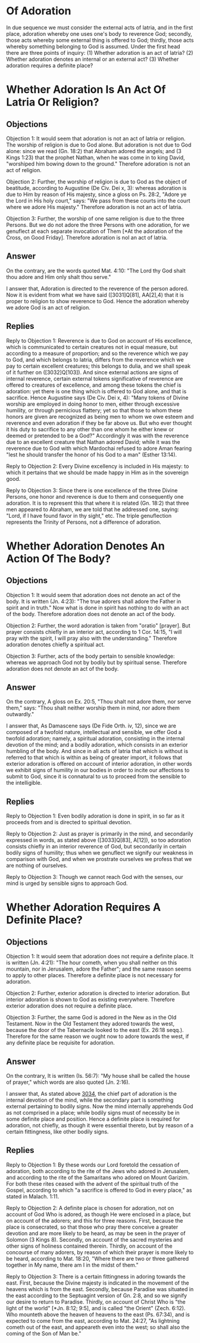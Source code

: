 # Of Adoration

In due sequence we must consider the external acts of latria, and in the first place, adoration whereby one uses one's body to reverence God; secondly, those acts whereby some external thing is offered to God; thirdly, those acts whereby something belonging to God is assumed.  Under the first head there are three points of inquiry:
(1) Whether adoration is an act of latria?
(2) Whether adoration denotes an internal or an external act?
(3) Whether adoration requires a definite place?
# Whether Adoration Is An Act Of Latria Or Religion?

## Objections

Objection 1: It would seem that adoration is not an act of latria or religion. The worship of religion is due to God alone. But adoration is not due to God alone: since we read (Gn. 18:2) that Abraham adored the angels; and (3 Kings 1:23) that the prophet Nathan, when he was come in to king David, "worshiped him bowing down to the ground." Therefore adoration is not an act of religion.

Objection 2: Further, the worship of religion is due to God as the object of beatitude, according to Augustine (De Civ. Dei x, 3): whereas adoration is due to Him by reason of His majesty, since a gloss on Ps. 28:2, "Adore ye the Lord in His holy court," says: "We pass from these courts into the court where we adore His majesty." Therefore adoration is not an act of latria.

Objection 3: Further, the worship of one same religion is due to the three Persons. But we do not adore the three Persons with one adoration, for we genuflect at each separate invocation of Them [*At the adoration of the Cross, on Good Friday]. Therefore adoration is nol an act of latria.

## Answer

On the contrary, are the words quoted Mat. 4:10: "The Lord thy God shalt thou adore and Him only shalt thou serve."

I answer that, Adoration is directed to the reverence of the person adored. Now it is evident from what we have said ([3031]Q[81], AA[2],4) that it is proper to religion to show reverence to God. Hence the adoration whereby we adore God is an act of religion.

## Replies

Reply to Objection 1: Reverence is due to God on account of His excellence, which is communicated to certain creatures not in equal measure, but according to a measure of proportion; and so the reverence which we pay to God, and which belongs to latria, differs from the reverence which we pay to certain excellent creatures; this belongs to dulia, and we shall speak of it further on ([3032]Q[103]). And since external actions are signs of internal reverence, certain external tokens significative of reverence are offered to creatures of excellence, and among these tokens the chief is adoration: yet there is one thing which is offered to God alone, and that is sacrifice. Hence Augustine says (De Civ. Dei x, 4): "Many tokens of Divine worship are employed in doing honor to men, either through excessive humility, or through pernicious flattery; yet so that those to whom these honors are given are recognized as being men to whom we owe esteem and reverence and even adoration if they be far above us. But who ever thought it his duty to sacrifice to any other than one whom he either knew or deemed or pretended to be a God?" Accordingly it was with the reverence due to an excellent creature that Nathan adored David; while it was the reverence due to God with which Mardochai refused to adore Aman fearing "lest he should transfer the honor of his God to a man" (Esther 13:14).

Reply to Objection 2: Every Divine excellency is included in His majesty: to which it pertains that we should be made happy in Him as in the sovereign good.

Reply to Objection 3: Since there is one excellence of the three Divine Persons, one honor and reverence is due to them and consequently one adoration. It is to represent this that where it is related (Gn. 18:2) that three men appeared to Abraham, we are told that he addressed one, saying: "Lord, if I have found favor in thy sight," etc. The triple genuflection represents the Trinity of Persons, not a difference of adoration.
# Whether Adoration Denotes An Action Of The Body?

## Objections

Objection 1: It would seem that adoration does not denote an act of the body. It is written (Jn. 4:23): "The true adorers shall adore the Father in spirit and in truth." Now what is done in spirit has nothing to do with an act of the body. Therefore adoration does not denote an act of the body.

Objection 2: Further, the word adoration is taken from "oratio" [prayer]. But prayer consists chiefly in an interior act, according to 1 Cor. 14:15, "I will pray with the spirit, I will pray also with the understanding." Therefore adoration denotes chiefly a spiritual act.

Objection 3: Further, acts of the body pertain to sensible knowledge: whereas we approach God not by bodily but by spiritual sense. Therefore adoration does not denote an act of the body.

## Answer

On the contrary, A gloss on Ex. 20:5, "Thou shalt not adore them, nor serve them," says: "Thou shalt neither worship them in mind, nor adore them outwardly."

I answer that, As Damascene says (De Fide Orth. iv, 12), since we are composed of a twofold nature, intellectual and sensible, we offer God a twofold adoration; namely, a spiritual adoration, consisting in the internal devotion of the mind; and a bodily adoration, which consists in an exterior humbling of the body. And since in all acts of latria that which is without is referred to that which is within as being of greater import, it follows that exterior adoration is offered on account of interior adoration, in other words we exhibit signs of humility in our bodies in order to incite our affections to submit to God, since it is connatural to us to proceed from the sensible to the intelligible.

## Replies

Reply to Objection 1: Even bodily adoration is done in spirit, in so far as it proceeds from and is directed to spiritual devotion.

Reply to Objection 2: Just as prayer is primarily in the mind, and secondarily expressed in words, as stated above ([3033]Q[83], A[12]), so too adoration consists chiefly in an interior reverence of God, but secondarily in certain bodily signs of humility; thus when we genuflect we signify our weakness in comparison with God, and when we prostrate ourselves we profess that we are nothing of ourselves.

Reply to Objection 3: Though we cannot reach God with the senses, our mind is urged by sensible signs to approach God.
# Whether Adoration Requires A Definite Place?

## Objections

Objection 1: It would seem that adoration does not require a definite place. It is written (Jn. 4:21): "The hour cometh, when you shall neither on this mountain, nor in Jerusalem, adore the Father"; and the same reason seems to apply to other places. Therefore a definite place is not necessary for adoration.

Objection 2: Further, exterior adoration is directed to interior adoration. But interior adoration is shown to God as existing everywhere. Therefore exterior adoration does not require a definite place.

Objection 3: Further, the same God is adored in the New as in the Old Testament. Now in the Old Testament they adored towards the west, because the door of the Tabernacle looked to the east (Ex. 26:18 seqq.). Therefore for the same reason we ought now to adore towards the west, if any definite place be requisite for adoration.

## Answer

On the contrary, It is written (Is. 56:7): "My house shall be called the house of prayer," which words are also quoted (Jn. 2:16).

I answer that, As stated above [3034](A[2]), the chief part of adoration is the internal devotion of the mind, while the secondary part is something external pertaining to bodily signs. Now the mind internally apprehends God as not comprised in a place; while bodily signs must of necessity be in some definite place and position. Hence a definite place is required for adoration, not chiefly, as though it were essential thereto, but by reason of a certain fittingness, like other bodily signs.

## Replies

Reply to Objection 1: By these words our Lord foretold the cessation of adoration, both according to the rite of the Jews who adored in Jerusalem, and according to the rite of the Samaritans who adored on Mount Garizim. For both these rites ceased with the advent of the spiritual truth of the Gospel, according to which "a sacrifice is offered to God in every place," as stated in Malach. 1:11.

Reply to Objection 2: A definite place is chosen for adoration, not on account of God Who is adored, as though He were enclosed in a place, but on account of the adorers; and this for three reasons. First, because the place is consecrated, so that those who pray there conceive a greater devotion and are more likely to be heard, as may be seen in the prayer of Solomon (3 Kings 8). Secondly, on account of the sacred mysteries and other signs of holiness contained therein. Thirdly, on account of the concourse of many adorers, by reason of which their prayer is more likely to be heard, according to Mat. 18:20, "Where there are two or three gathered together in My name, there am I in the midst of them."

Reply to Objection 3: There is a certain fittingness in adoring towards the east. First, because the Divine majesty is indicated in the movement of the heavens which is from the east. Secondly, because Paradise was situated in the east according to the Septuagint version of Gn. 2:8, and so we signify our desire to return to Paradise. Thirdly, on account of Christ Who is "the light of the world" [*Jn. 8:12; 9:5], and is called "the Orient" (Zech. 6:12). Who mounteth above the heaven of heavens to the east (Ps. 67:34), and is expected to come from the east, according to Mat. 24:27, "As lightning cometh out of the east, and appeareth even into the west; so shall also the coming of the Son of Man be."
